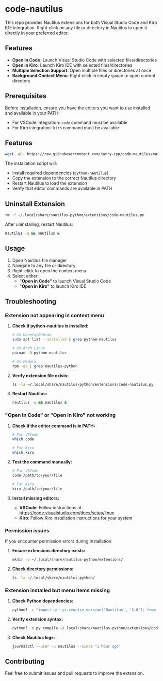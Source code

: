 # code-nautilus

This repo provides Nautilus extensions for both Visual Studio Code and Kiro IDE integration. Right-click on any file or directory in Nautilus to open it directly in your preferred editor.

## Features

- **Open in Code**: Launch Visual Studio Code with selected files/directories
- **Open in Kiro**: Launch Kiro IDE with selected files/directories
- **Multiple Selection Support**: Open multiple files or directories at once
- **Background Context Menu**: Right-click in empty space to open current directory

## Prerequisites

Before installation, ensure you have the editors you want to use installed and available in your PATH:

- For VSCode integration: `code` command must be available
- For Kiro integration: `kiro` command must be available

## Features

```bash
wget -qO- https://raw.githubusercontent.com/harry-cpp/code-nautilus/master/install.sh | bash
```

The installation script will:
- Install required dependencies (`python-nautilus`)
- Copy the extension to the correct Nautilus directory
- Restart Nautilus to load the extension
- Verify that editor commands are available in PATH

## Uninstall Extension

```bash
rm -f ~/.local/share/nautilus-python/extensions/code-nautilus.py
```

After uninstalling, restart Nautilus:
```bash
nautilus -q && nautilus &
```

## Usage

1. Open Nautilus file manager
2. Navigate to any file or directory
3. Right-click to open the context menu
4. Select either:
   - **"Open in Code"** to launch Visual Studio Code
   - **"Open in Kiro"** to launch Kiro IDE

## Troubleshooting

### Extension not appearing in context menu

1. **Check if python-nautilus is installed:**
   ```bash
   # On Ubuntu/Debian
   sudo apt list --installed | grep python-nautilus
   
   # On Arch Linux
   pacman -Q python-nautilus
   
   # On Fedora
   rpm -qa | grep nautilus-python
   ```

2. **Verify extension file exists:**
   ```bash
   ls -la ~/.local/share/nautilus-python/extensions/code-nautilus.py
   ```

3. **Restart Nautilus:**
   ```bash
   nautilus -q && nautilus &
   ```

### "Open in Code" or "Open in Kiro" not working

1. **Check if the editor command is in PATH:**
   ```bash
   # For VSCode
   which code
   
   # For Kiro
   which kiro
   ```

2. **Test the command manually:**
   ```bash
   # For VSCode
   code /path/to/your/file
   
   # For Kiro
   kiro /path/to/your/file
   ```

3. **Install missing editors:**
   - **VSCode**: Follow instructions at https://code.visualstudio.com/docs/setup/linux
   - **Kiro**: Follow Kiro installation instructions for your system

### Permission issues

If you encounter permission errors during installation:

1. **Ensure extensions directory exists:**
   ```bash
   mkdir -p ~/.local/share/nautilus-python/extensions/
   ```

2. **Check directory permissions:**
   ```bash
   ls -la ~/.local/share/nautilus-python/
   ```

### Extension installed but menu items missing

1. **Check Python dependencies:**
   ```bash
   python3 -c "import gi; gi.require_version('Nautilus', '3.0'); from gi.repository import Nautilus"
   ```

2. **Verify extension syntax:**
   ```bash
   python3 -m py_compile ~/.local/share/nautilus-python/extensions/code-nautilus.py
   ```

3. **Check Nautilus logs:**
   ```bash
   journalctl --user -u nautilus --since "1 hour ago"
   ```

## Contributing

Feel free to submit issues and pull requests to improve the extension.
